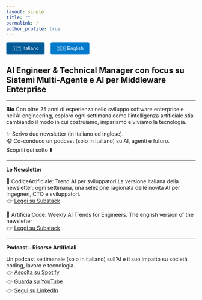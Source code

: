 ```yaml
---
layout: single
title: ""
permalink: /
author_profile: true
---
```


<style>
  .lang-tabs { display: flex; gap: 1rem; margin-bottom: 1rem; }
  .lang-tabs button {
    padding: 0.5rem 1rem;
    border: none;
    background: #007acc;
    color: white;
    cursor: pointer;
    border-radius: 4px;
  }
  .lang-tabs button.active { background: #005b99; }
  .lang-section { display: none; }
  .lang-section.active { display: block; }
</style>

<div class="lang-tabs">
  <button onclick="showLang('it')" class="active">🇮🇹 Italiano</button>
  <button onclick="showLang('en')">🇬🇧 English</button>
</div>

<div id="it" class="lang-section active" markdown="1">

## AI Engineer & Technical Manager con focus su Sistemi Multi-Agente e AI per Middleware Enterprise

---

**Bio**
Con oltre 25 anni di esperienza nello sviluppo software enterprise e nell’AI engineering, esploro ogni settimana come l’intelligenza artificiale stia cambiando il modo in cui costruiamo, impariamo e viviamo la tecnologia.

✨ Scrivo due newsletter (in italiano ed inglese).<br/>
🎧 Co-conduco un podcast (solo in italiano) su AI, agenti e futuro.<br/>
Scoprili qui sotto ⬇️

---

**Le Newsletter**

🧠 CodiceArtificiale: Trend AI per sviluppatori
La versione italiana della newsletter: ogni settimana, una selezione ragionata delle novità AI per ingegneri, CTO e sviluppatori.<br/>
👉 [Leggi su Substack](https://codiceartificiale.substack.com/)

🧠 ArtificialCode: Weekly AI Trends for Engineers. The english version of the newsletter<br/>
👉 [Leggi su Substack](https://artificialcode.substack.com/)

---

**Podcast – Risorse Artificiali**

Un podcast settimanale (solo in italiano) sull’AI e il suo impatto su società, coding, lavoro e tecnologia.<br/>
👉 [Ascolta su Spotify](https://open.spotify.com/show/16dTKEEtKkIzhr1JJNMmSF?si=900902f2dca8442e)<br/>
👉 [Guarda su YouTube](https://www.youtube.com/channel/UCYQgzIby7QHkXBonTWk-2Fg)<br/>
👉 [Segui su LinkedIn](https://www.linkedin.com/company/risorseartificiali)<br/>

</div>

<div id="en" class="lang-section" markdown="1">

## AI Engineer & Technical Manager focusing on Multi-Agent Systems, and AI for Enterprise Middleware

---

**About me**
With over 25 years of experience in enterprise software development and AI engineering, I explore how artificial intelligence is transforming the way we build, learn, and live with technology.

✍️ I write two newsletters (Italian and English).<br/>
🎧 I co-host a podcast (Italian only) about AI, agents, and the future.<br/>
Check them out below ⬇️

---

**Newsletters**

🧠 ArtificialCode: Weekly AI Trends for Engineers
A curated selection of AI trends for engineers, CTOs, and developers.<br/>
👉 [Read on Substack](https://artificialcode.substack.com/)

🧠 CodiceArtificiale
Italian-language version of the nesletter.<br/>
👉 [Read on Substack](https://codiceartificiale.substack.com/)

---

**Podcast – Risorse Artificiali**

A weekly podcast (Italian only) about AI and its impact on society, coding, work, and technology.<br/>
👉 [Listen on Spotify](https://open.spotify.com/show/16dTKEEtKkIzhr1JJNMmSF?si=900902f2dca8442e)<br/>
👉 [Watch on YouTube](https://www.youtube.com/channel/UCYQgzIby7QHkXBonTWk-2Fg)<br/>
👉 [Follow on LinkedIn](https://www.linkedin.com/company/risorseartificiali)

</div>

<script>
function showLang(lang) {
  document.querySelectorAll('.lang-section').forEach(el => el.classList.remove('active'));
  document.querySelectorAll('.lang-tabs button').forEach(btn => btn.classList.remove('active'));
  document.getElementById(lang).classList.add('active');
  event.target.classList.add('active');
}
</script>
